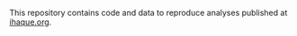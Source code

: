 This repository contains code and data to reproduce analyses published at
[ihaque.org](https://ihaque.org).
